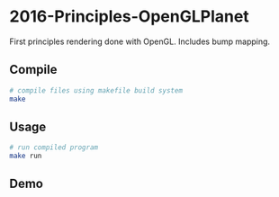 # 2016-Principles-OpenGLPlanet
First principles rendering done with OpenGL. Includes bump mapping.

## Compile
```bash
# compile files using makefile build system
make
```

## Usage
```bash
# run compiled program
make run
```

## Demo
